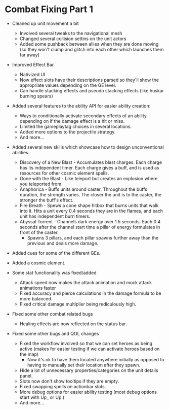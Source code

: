 # Combat Fixing Part 1
* Cleaned up unit movement a bit
    * Involved several tweaks to the navigational mesh
    * Changed several collision settins on the unit actors
    * Added some pushback between allies when they are done moving (so they won't clump and glitch into each other which launches them far away)

* Improved Effect Bar
    * Nativized UI
    * Now effect slots have their descriptions parsed so they'll show the appropriate values depending on the GE level.
    * Can handle stacking effects and pseudo stacking effects (like huskar burning spears)

* Added several features to the ability API for easier ability creation:
    * Ways to conditionally activate secondary effects of an ability depending on if the damage effect is a hit or miss.
    * Limited the gameplaytag choices in several locations.
    * Added more options to the projectile strategy.
    * And more...

* Added several new skills which showcase how to design unconventional abilities.
    * Discovery of a New Blast - Accumulates blast charges. Each charge has its independent timer. Each charge gives a buff, and is used as resources for other cosmic element spells.
    * Gone with the Blast - Like teleport but creates an explosion where you teleported from.
    * Anaphorica - Buffs units around caster. Throughout the buffs duration, the strength varies. The closer the unit is to the caster, the stronger the buff's effect.
    * Fire Breath - Spews a cone shape hitbox that burns units that walk into it. Hits a unit every 0.4 seconds they are in the flames, and each unit has independent burn timers.
    * Abyssal Torrent - Channels dark energy over 1.5 seconds. Each 0.4 seconds after the channel start time a pillar of energy formulates in front of the caster. 
        * Spawns 3 pillars, and each pillar spawns further away than the previous and deals more damage.

* Added cues for some of the different GEs.
* Added a cosmic element.

* Some stat functionality was fixed/added
    * Attack speed now makes the attack animation and mock attack animations faster
    * Fixed accuracy and pierce calculations in the damage formula to be more balanced.
    * Fixed critical damage multiplier being rediculously high.

* Fixed some other combat related bugs
    * Healing effects are now reflected on the status bar.

* Fixed some other bugs and QOL changes
    * Fixed the workflow involved so that we can set heroes as being active (makes for easier testing if we can activate heroes based on the map)
        * Now it's ok to have them located anywhere initially as opposed to having to manually set their location after they spawn.
    * Hide a lot of unnecessary properties/categories on the unit details panel.
    * Slots now don't show tooltips if they are empty.
    * Fixed swapping spells on actionbar slots.
    * More debug options for easier ability testing (most debug options start with Up_ or Up.)
    * And more...
